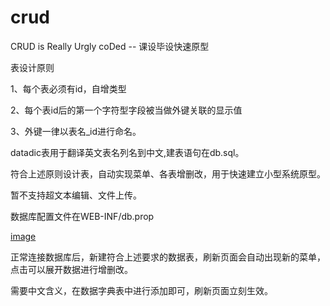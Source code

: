 crud
====

CRUD is Really Urgly coDed -- 课设毕设快速原型

表设计原则

1、每个表必须有id，自增类型

2、每个表id后的第一个字符型字段被当做外键关联的显示值

3、外键一律以表名_id进行命名。

datadic表用于翻译英文表名列名到中文,建表语句在db.sql。

符合上述原则设计表，自动实现菜单、各表增删改，用于快速建立小型系统原型。

暂不支持超文本编辑、文件上传。

数据库配置文件在WEB-INF/db.prop

[image](https://github.com/zhblue/crud/blob/master/crud/crud.png)

正常连接数据库后，新建符合上述要求的数据表，刷新页面会自动出现新的菜单，点击可以展开数据进行增删改。

需要中文含义，在数据字典表中进行添加即可，刷新页面立刻生效。



